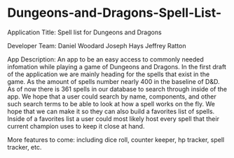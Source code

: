 # Dungeons-and-Dragons-Spell-List-

Application Title:
Spell list for Dungeons and Dragons

Developer Team:
Daniel Woodard
Joseph Hays
Jeffrey Ratton

App Description: 
An app to be an easy access to commonly needed infomation while playing a game of Dungeons and Dragons.
In the first draft of the application we are mainly heading for the spells that exist in the game. As the amount of spells
number nearly 400 in the baseline of D&D. As of now there is 361 spells in our database to search through inside of the app.
We hope that a user could search by name, components, and other such search terms to be able to look at how a spell works on
the fly. We hope that we can make it so they can also build a favorites list of spells. Inside of a favorites list a user could
most likely host every spell that their current champion uses to keep it close at hand.

More features to come: 
including dice roll, counter keeper, hp tracker, spell tracker, etc. 
